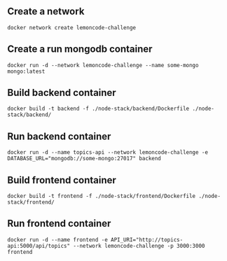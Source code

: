 ## Create a network
```
docker network create lemoncode-challenge
```
## Create a run mongodb container
```
docker run -d --network lemoncode-challenge --name some-mongo mongo:latest
```
## Build backend container
```
docker build -t backend -f ./node-stack/backend/Dockerfile ./node-stack/backend/
```
## Run backend container
```
docker run -d --name topics-api --network lemoncode-challenge -e DATABASE_URL="mongodb://some-mongo:27017" backend
```
## Build frontend container
```
docker build -t frontend -f ./node-stack/frontend/Dockerfile ./node-stack/frontend/
```
 ## Run frontend container
```
docker run -d --name frontend -e API_URI="http://topics-api:5000/api/topics" --network lemoncode-challenge -p 3000:3000 frontend
```